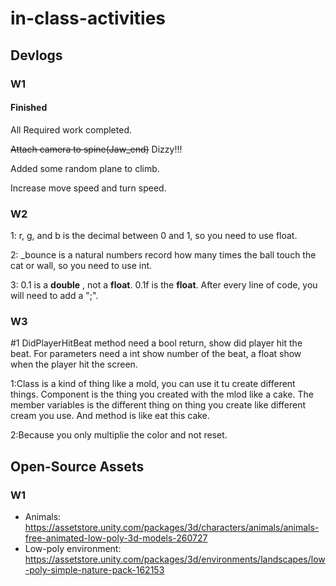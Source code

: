 # in-class-activities
## Devlogs
### W1
#### Finished
All Required work completed.

~~Attach camera to spine(Jaw_end)~~ Dizzy!!!

Added some random plane to climb.

Increase move speed and turn speed.

### W2
1: r, g, and b is the decimal between 0 and 1, so you need to use float.

2: _bounce is a natural numbers record how many times the ball touch the cat or wall, so you need to use int.

3: 0.1 is a **double** , not a **float**. 0.1f is the **float**. After every line of code, you will need to add a ";".

### W3

#1
DidPlayerHitBeat method need a bool return, show did player hit the beat. For parameters need a int show number of the beat, a float show when the player hit the screen. 

1:Class is a kind of thing like a mold, you can use it tu create different things. Component is the thing you created with the mlod like a cake. The member variables is the different thing on thing you create like different cream you use. And method is like eat this cake.

2:Because you only multiplie the color and not reset.

## Open-Source Assets
### W1
- Animals: https://assetstore.unity.com/packages/3d/characters/animals/animals-free-animated-low-poly-3d-models-260727 
- Low-poly environment: https://assetstore.unity.com/packages/3d/environments/landscapes/low-poly-simple-nature-pack-162153 